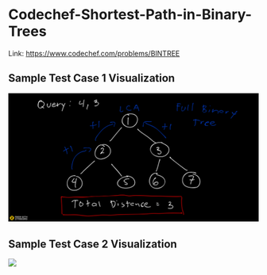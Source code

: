 # Codechef-Shortest-Path-in-Binary-Trees
Link: https://www.codechef.com/problems/BINTREE
## Sample Test Case 1 Visualization
![](Ziteboard.png)
## Sample Test Case 2 Visualization
![](Ziteboard(1).png)
